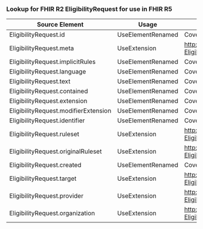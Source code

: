 ### Lookup for FHIR R2 EligibilityRequest for use in FHIR R5

| Source Element | Usage | Target |
| -------------- | ----- | ------ |
| EligibilityRequest.id | UseElementRenamed | CoverageEligibilityRequest.id |
| EligibilityRequest.meta | UseExtension | http://hl7.org/fhir/1.0/StructureDefinition/extension-EligibilityRequest.meta |
| EligibilityRequest.implicitRules | UseElementRenamed | CoverageEligibilityRequest.implicitRules |
| EligibilityRequest.language | UseElementRenamed | CoverageEligibilityRequest.language |
| EligibilityRequest.text | UseElementRenamed | CoverageEligibilityRequest.text |
| EligibilityRequest.contained | UseElementRenamed | CoverageEligibilityRequest.contained |
| EligibilityRequest.extension | UseElementRenamed | CoverageEligibilityRequest.extension |
| EligibilityRequest.modifierExtension | UseElementRenamed | CoverageEligibilityRequest.modifierExtension |
| EligibilityRequest.identifier | UseElementRenamed | CoverageEligibilityRequest.identifier |
| EligibilityRequest.ruleset | UseExtension | http://hl7.org/fhir/1.0/StructureDefinition/extension-EligibilityRequest.ruleset |
| EligibilityRequest.originalRuleset | UseExtension | http://hl7.org/fhir/1.0/StructureDefinition/extension-EligibilityRequest.originalRuleset |
| EligibilityRequest.created | UseElementRenamed | CoverageEligibilityRequest.created |
| EligibilityRequest.target | UseExtension | http://hl7.org/fhir/1.0/StructureDefinition/extension-EligibilityRequest.target |
| EligibilityRequest.provider | UseExtension | http://hl7.org/fhir/1.0/StructureDefinition/extension-EligibilityRequest.provider |
| EligibilityRequest.organization | UseExtension | http://hl7.org/fhir/1.0/StructureDefinition/extension-EligibilityRequest.organization |
